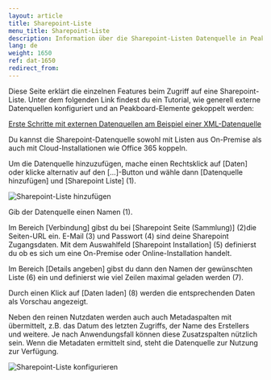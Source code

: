 ```yaml
---
layout: article
title: Sharepoint-Liste
menu_title: Sharepoint-Liste
description: Information über die Sharepoint-Listen Datenquelle in Peakboard
lang: de
weight: 1650
ref: dat-1650
redirect_from:
---
```


Diese Seite erklärt die einzelnen Features beim Zugriff auf eine Sharepoint-Liste.
Unter dem folgenden Link findest du ein Tutorial, wie generell externe Datenquellen konfiguriert und an Peakboard-Elemente gekoppelt werden:

[Erste Schritte mit externen Datenquellen am Beispiel einer XML-Datenquelle](/tutorials/03-de-xml-daten.html)

Du kannst die Sharepoint-Datenquelle sowohl mit Listen aus On-Premise als auch mit Cloud-Installationen wie Office 365 koppeln.

Um die Datenquelle hinzuzufügen, mache einen Rechtsklick auf [Daten] oder klicke alternativ auf den [...]-Button und wähle dann [Datenquelle hinzufügen] und [Sharepoint Liste] (1).

![Sharepoint-Liste hinzufügen](/assets/images/data-sources/sharepointlist/de_sharepoint-01.png)

Gib der Datenquelle einen Namen (1).

Im Bereich [Verbindung] gibst du bei [Sharepoint Seite (Sammlung)] (2)die Seiten-URL ein.
E-Mail (3) und Passwort (4) sind deine Sharepoint Zugangsdaten.
Mit dem Auswahlfeld [Sharepoint Installation] (5) definierst du ob es sich um eine On-Premise oder Online-Installation handelt.

Im Bereich [Details angeben] gibst du dann den Namen der gewünschten Liste (6) ein und definierst wie viel Zeilen maximal geladen werden (7).

Durch einen Klick auf [Daten laden] (8) werden die entsprechenden Daten als Vorschau angezeigt.

Neben den reinen Nutzdaten werden auch auch Metadaspalten mit übermittelt, z.B. das Datum des letzten Zugriffs, der Name des Erstellers und weitere.
Je nach Anwendungsfall können diese Zusatzspalten nützlich sein.
Wenn die Metadaten ermittelt sind, steht die Datenquelle zur Nutzung zur Verfügung.

![Sharepoint-Liste konfigurieren](/assets/images/data-sources/sharepointlist/de_sharepoint-02.png)
